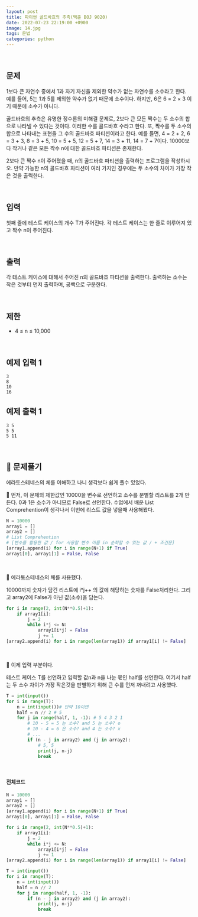 ```yaml
---
layout: post
title: 파이썬 골드바흐의 추측(백준 BOJ 9020)
date: 2022-07-23 22:19:00 +0900
image: 14.jpg
tags: 문법
categories: python
---
```


<br>

## 문제

1보다 큰 자연수 중에서  1과 자기 자신을 제외한 약수가 없는 자연수를 소수라고 한다. 예를 들어, 5는 1과 5를 제외한 약수가 없기 때문에 소수이다. 하지만, 6은 6 = 2 × 3 이기 때문에 소수가 아니다.

골드바흐의 추측은 유명한 정수론의 미해결 문제로, 2보다 큰 모든 짝수는 두 소수의 합으로 나타낼 수 있다는 것이다. 이러한 수를 골드바흐 수라고 한다. 또, 짝수를 두 소수의 합으로 나타내는 표현을 그 수의 골드바흐 파티션이라고 한다. 예를 들면, 4 = 2 + 2, 6 = 3 + 3, 8 = 3 + 5, 10 = 5 + 5, 12 = 5 + 7, 14 = 3 + 11, 14 = 7 + 7이다. 10000보다 작거나 같은 모든 짝수 n에 대한 골드바흐 파티션은 존재한다.

2보다 큰 짝수 n이 주어졌을 때, n의 골드바흐 파티션을 출력하는 프로그램을 작성하시오. 만약 가능한 n의 골드바흐 파티션이 여러 가지인 경우에는 두 소수의 차이가 가장 작은 것을 출력한다.

<br>

## 입력

첫째 줄에 테스트 케이스의 개수 T가 주어진다. 각 테스트 케이스는 한 줄로 이루어져 있고 짝수 n이 주어진다.

<br>

## 출력

각 테스트 케이스에 대해서 주어진 n의 골드바흐 파티션을 출력한다. 출력하는 소수는 작은 것부터 먼저 출력하며, 공백으로 구분한다.

<br>

## 제한

- 4 ≤ n ≤ 10,000

<br>

## 예제 입력 1

```
3
8
10
16
```

## 예제 출력 1

```
3 5
5 5
5 11
```

<br>

## 📝 문제풀기

에라토스테네스의 체를 이해하고 나니 생각보다 쉽게 풀수 있었다.

📌 먼저, 이 문제의 제한값인 10000을 변수로 선언하고 소수를 분별할 리스트를 2개 만든다. 0과 1은 소수가 아니므로 False로 선언한다. 수업에서 배운 List Comprehention이 생각나서 이번에 리스트 값을 넣을때 사용해봤다.

``` python
N = 10000
array1 = []
array2 = []
# List Comprehention
# [변수를 활용한 값 / for 사용할 변수 이름 in 순회할 수 있는 값 / + 조건문]
[array1.append(i) for i in range(N+1) if True]
array1[0], array1[1] = False, False
```

<br>

📌 에라토스테네스의 체를 사용했다.

10000까지 숫자가 담긴 리스트에 i*j++ 의 값에 해당하는 숫자를 False처리한다. 그리고 array2에 False가 아닌 값(소수)을 담는다.

``` python
for i in range(2, int(N**0.5)+1):
    if array1[i]:
        j = 2
        while i*j <= N:
            array1[i*j] = False
            j += 1
[array2.append(i) for i in range(len(array1)) if array1[i] != False]
```

<br>

📌 이제 입력 부분이다.

테스트 케이스 T를 선언하고 입력할 값n과 n을 나눈 몫인 half를 선언한다. 여기서 half는 두 소수 차이가 가장 작은것을 판별하기 위해 큰 수를 먼저 꺼내려고 사용했다. 

``` python
T = int(input())
for i in range(T):
    n = int(input())# 만약 10이면
    half = n // 2 # 5
    for j in range(half, 1, -1): # 5 4 3 2 1
      	# 10 - 5 = 5 는 소수? and 5 는 소수? o
        # 10 - 4 = 6 은 소수? and 4 는 소수? x
        # ... 
        if (n - j in array2) and (j in array2):
          	# 5, 5
            print(j, n-j)
            break
```

<br>

#### 전체코드

``` python
N = 10000
array1 = []
array2 = []
[array1.append(i) for i in range(N+1) if True]
array1[0], array1[1] = False, False

for i in range(2, int(N**0.5)+1):
    if array1[i]:
        j = 2
        while i*j <= N:
            array1[i*j] = False
            j += 1
[array2.append(i) for i in range(len(array1)) if array1[i] != False]

T = int(input())
for i in range(T):
    n = int(input())
    half = n // 2
    for j in range(half, 1, -1):
        if (n - j in array2) and (j in array2):
            print(j, n-j)
            break
```

